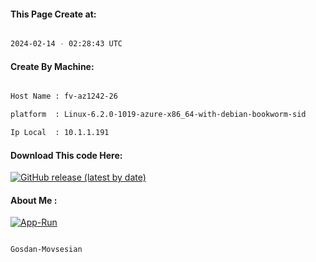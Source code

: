 
   
#### This Page Create at:

```bash

2024-02-14 - 02:28:43 UTC

```

#### Create By Machine:

```bash

Host Name : fv-az1242-26

platform  : Linux-6.2.0-1019-azure-x86_64-with-debian-bookworm-sid

Ip Local  : 10.1.1.191

```
#### Download This code Here:

[![GitHub release (latest by date)](https://img.shields.io/github/v/release/Gosdan-Movsesian/Gosdan?style=for-the-badge&label=Download)](https://github.com/Gosdan-Movsesian/Gosdan/releases) 

</p> 

#### About Me :

[![App-Run](https://github.com/Gosdan-Movsesian/Gosdan/actions/workflows/App-Run.yml/badge.svg)](https://github.com/Gosdan-Movsesian/Gosdan/actions/workflows/App-Run.yml)

```bash

Gosdan-Movsesian

```

